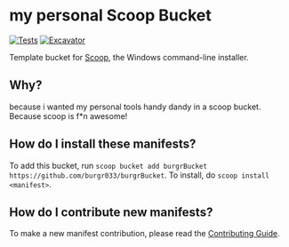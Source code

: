 # my personal Scoop Bucket

[![Tests](https://github.com/burgr033/burgrBucket/actions/workflows/ci.yml/badge.svg)](https://github.com/burgr033/burgrBucket/actions/workflows/ci.yml) [![Excavator](https://github.com/burgr033/burgrBucket/actions/workflows/excavator.yml/badge.svg)](https://github.com/burgr033/burgrBucket/actions/workflows/excavator.yml)

Template bucket for [Scoop](https://scoop.sh), the Windows command-line installer.

## Why?

because i wanted my personal tools handy dandy in a scoop bucket. Because scoop is f*n awesome!

## How do I install these manifests?

To add this bucket, run `scoop bucket add burgrBucket https://github.com/burgr033/burgrBucket`. To install, do `scoop install <manifest>`.

## How do I contribute new manifests?

To make a new manifest contribution, please read the [Contributing Guide](https://github.com/ScoopInstaller/.github/blob/main/.github/CONTRIBUTING.md).

